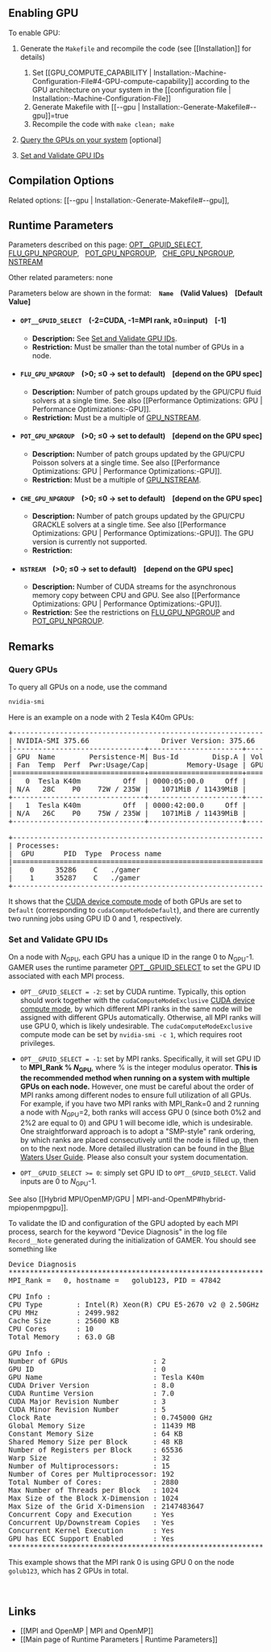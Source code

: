 ## Enabling GPU

To enable GPU:
1. Generate the `Makefile` and recompile the code (see [[Installation]] for details)
    1. Set
[[GPU_COMPUTE_CAPABILITY | Installation:-Machine-Configuration-File#4-GPU-compute-capability]]
according to the GPU architecture on your system in the [[configuration file | Installation:-Machine-Configuration-File]]
    2. Generate Makefile with
[[--gpu | Installation:-Generate-Makefile#--gpu]]=true
    3. Recompile the code with `make clean; make`

2. [Query the GPUs on your system](#query-gpus) [optional]

3. [Set and Validate GPU IDs](#set-and-validate-gpu-ids)


## Compilation Options

Related options:
[[--gpu | Installation:-Generate-Makefile#--gpu]], &nbsp;


## Runtime Parameters

Parameters described on this page:
[OPT__GPUID_SELECT](#OPT__GPUID_SELECT), &nbsp;
[FLU_GPU_NPGROUP](#FLU_GPU_NPGROUP), &nbsp;
[POT_GPU_NPGROUP](#POT_GPU_NPGROUP), &nbsp;
[CHE_GPU_NPGROUP](#CHE_GPU_NPGROUP), &nbsp;
[NSTREAM](#NSTREAM) &nbsp;

Other related parameters: none

Parameters below are shown in the format: &ensp; **`Name` &ensp; (Valid Values) &ensp; [Default Value]**

<a name="OPT__GPUID_SELECT"></a>
* #### `OPT__GPUID_SELECT` &ensp; (-2=CUDA, -1=MPI rank, &#8805;0=input) &ensp; [-1]
    * **Description:**
See [Set and Validate GPU IDs](#set-and-validate-gpu-ids).
    * **Restriction:**
Must be smaller than the total number of GPUs in a node.

<a name="FLU_GPU_NPGROUP"></a>
* #### `FLU_GPU_NPGROUP` &ensp; (>0; &#8804;0 &#8594; set to default) &ensp; [depend on the GPU spec]
    * **Description:**
Number of patch groups updated by the GPU/CPU fluid solvers at a single time.
See also [[Performance Optimizations: GPU | Performance Optimizations:-GPU]].
    * **Restriction:**
Must be a multiple of [GPU_NSTREAM](#GPU_NSTREAM).

<a name="POT_GPU_NPGROUP"></a>
* #### `POT_GPU_NPGROUP` &ensp; (>0; &#8804;0 &#8594; set to default) &ensp; [depend on the GPU spec]
    * **Description:**
Number of patch groups updated by the GPU/CPU Poisson solvers at a single time.
See also [[Performance Optimizations: GPU | Performance Optimizations:-GPU]].
    * **Restriction:**
Must be a multiple of [GPU_NSTREAM](#GPU_NSTREAM).

<a name="CHE_GPU_NPGROUP"></a>
* #### `CHE_GPU_NPGROUP` &ensp; (>0; &#8804;0 &#8594; set to default) &ensp; [depend on the GPU spec]
    * **Description:**
Number of patch groups updated by the GPU/CPU GRACKLE solvers at a single time.
See also [[Performance Optimizations: GPU | Performance Optimizations:-GPU]].
The GPU version is currently not supported.
    * **Restriction:**

<a name="NSTREAM"></a>
* #### `NSTREAM` &ensp; (>0; &#8804;0 &#8594; set to default) &ensp; [depend on the GPU spec]
    * **Description:**
Number of CUDA streams for the asynchronous memory copy between CPU and GPU.
See also [[Performance Optimizations: GPU | Performance Optimizations:-GPU]].
    * **Restriction:**
See the restrictions on [FLU_GPU_NPGROUP](#FLU_GPU_NPGROUP) and
[POT_GPU_NPGROUP](#POT_GPU_NPGROUP).


## Remarks

### Query GPUs

To query all GPUs on a node, use the command
``` bash
nvidia-smi
```
Here is an example on a node with 2 Tesla K40m GPUs:
<pre>
+-----------------------------------------------------------------------------+
| NVIDIA-SMI 375.66                 Driver Version: 375.66                    |
|-------------------------------+----------------------+----------------------+
| GPU  Name        Persistence-M| Bus-Id        Disp.A | Volatile Uncorr. ECC |
| Fan  Temp  Perf  Pwr:Usage/Cap|         Memory-Usage | GPU-Util  Compute M. |
|===============================+======================+======================|
|   0  Tesla K40m          Off  | 0000:05:00.0     Off |                    0 |
| N/A   28C    P0    72W / 235W |   1071MiB / 11439MiB |     30%      Default |
+-------------------------------+----------------------+----------------------+
|   1  Tesla K40m          Off  | 0000:42:00.0     Off |                    0 |
| N/A   26C    P0    75W / 235W |   1071MiB / 11439MiB |     36%      Default |
+-------------------------------+----------------------+----------------------+

+-----------------------------------------------------------------------------+
| Processes:                                                       GPU Memory |
|  GPU       PID  Type  Process name                               Usage      |
|=============================================================================|
|    0     35286    C   ./gamer                                       1067MiB |
|    1     35287    C   ./gamer                                       1067MiB |
+-----------------------------------------------------------------------------+
</pre>

It shows that the
[CUDA device compute mode](http://docs.nvidia.com/cuda/cuda-runtime-api/group__CUDART__TYPES.html#group__CUDART__TYPES_1g7eb25f5413a962faad0956d92bae10d0)
of both GPUs are set to `Default` (corresponding to `cudaComputeModeDefault`),
and there are currently two running jobs using GPU ID 0 and 1, respectively.


### Set and Validate GPU IDs

On a node with <var>N</var><sub>GPU</sub>, each GPU has a unique
ID in the range 0 to <var>N</var><sub>GPU</sub>-1. GAMER uses the runtime
parameter [OPT__GPUID_SELECT](#OPT__GPUID_SELECT) to set the GPU ID
associated with each MPI process.

* `OPT__GPUID_SELECT = -2`: set by CUDA runtime. Typically, this
option should work together with the `cudaComputeModeExclusive`
[CUDA device compute mode](http://docs.nvidia.com/cuda/cuda-runtime-api/group__CUDART__TYPES.html#group__CUDART__TYPES_1g7eb25f5413a962faad0956d92bae10d0),
by which different MPI ranks in the same node will be assigned with
different GPUs automatically. Otherwise, all MPI ranks will use GPU 0,
which is likely undesirable. The `cudaComputeModeExclusive` compute
mode can be set by `nvidia-smi -c 1`, which requires root privileges.

* `OPT__GPUID_SELECT = -1`: set by MPI ranks. Specifically, it will set GPU ID
to **MPI_Rank % <var>N</var><sub>GPU</sub>**, where % is the integer modulus
operator. **This is the recommended method when running on a system with
multiple GPUs on each node.** However, one must be careful about the order
of MPI ranks among different nodes to ensure full utilization of all GPUs.
For example, if you have two MPI ranks with MPI_Rank=0 and 2 running a node
with <var>N</var><sub>GPU</sub>=2, both ranks will access GPU 0
(since both 0%2 and 2%2 are equal to 0) and GPU 1 will become idle,
which is undesirable. One straightforward approach is to adopt a
"SMP-style" rank ordering, by which ranks are placed consecutively until the
node is filled up, then on to the next node. More detailed illustration
can be found in the
[Blue Waters User Guide](https://bluewaters.ncsa.illinois.edu/topology-considerations).
Please also consult your system documentation.

* `OPT__GPUID_SELECT >= 0`: simply set GPU ID to `OPT__GPUID_SELECT`.
Valid inputs are 0 to <var>N</var><sub>GPU</sub>-1.

See also [[Hybrid MPI/OpenMP/GPU | MPI-and-OpenMP#hybrid-mpiopenmpgpu]].

To validate the ID and configuration of the GPU adopted by each
MPI process, search for the keyword "Device Diagnosis" in the log file
`Record__Note` generated during the initialization of GAMER. You should
see something like
<pre>
Device Diagnosis
***********************************************************************************
MPI_Rank =   0, hostname =   golub123, PID = 47842

CPU Info :
CPU Type        : Intel(R) Xeon(R) CPU E5-2670 v2 @ 2.50GHz
CPU MHz         : 2499.982
Cache Size      : 25600 KB
CPU Cores       : 10
Total Memory    : 63.0 GB

GPU Info :
Number of GPUs                    : 2
GPU ID                            : 0
GPU Name                          : Tesla K40m
CUDA Driver Version               : 8.0
CUDA Runtime Version              : 7.0
CUDA Major Revision Number        : 3
CUDA Minor Revision Number        : 5
Clock Rate                        : 0.745000 GHz
Global Memory Size                : 11439 MB
Constant Memory Size              : 64 KB
Shared Memory Size per Block      : 48 KB
Number of Registers per Block     : 65536
Warp Size                         : 32
Number of Multiprocessors:        : 15
Number of Cores per Multiprocessor: 192
Total Number of Cores:            : 2880
Max Number of Threads per Block   : 1024
Max Size of the Block X-Dimension : 1024
Max Size of the Grid X-Dimension  : 2147483647
Concurrent Copy and Execution     : Yes
Concurrent Up/Downstream Copies   : Yes
Concurrent Kernel Execution       : Yes
GPU has ECC Support Enabled       : Yes
***********************************************************************************
</pre>
This example shows that the MPI rank 0 is using GPU 0
on the node `golub123`, which has 2 GPUs in total.


<br>

## Links
* [[MPI and OpenMP | MPI and OpenMP]]
* [[Main page of Runtime Parameters | Runtime Parameters]]
